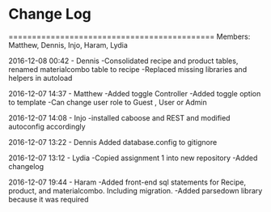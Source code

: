 # Change Log 

============================================
Members: Matthew, Dennis, Injo, Haram, Lydia

2016-12-08 00:42 - Dennis
-Consolidated recipe and product tables, renamed materialcombo table to recipe
-Replaced missing libraries and helpers in autoload

2016-12-07 14:37 - Matthew
-Added toggle Controller
-Added toggle option to template
-Can change user role to Guest , User or Admin

2016-12-07 14:08 - Injo
-installed caboose and REST and modified autoconfig accordingly

2016-12-07 13:22 - Dennis
Added database.config to gitignore

2016-12-07 13:12 - Lydia
-Copied assignment 1 into new repository
-Added changelog

2016-12-07 19:44 - Haram
-Added front-end sql statements for Recipe, product, and materialcombo. Including migration.
-Added parsedown library because it was required